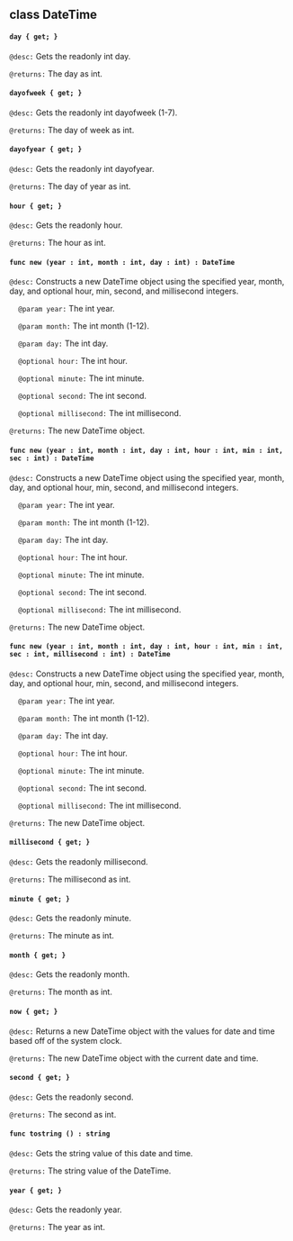 ## class DateTime

#### ```day { get; }```

```@desc:``` Gets the readonly int day.

```@returns:``` The day as int.

#### ```dayofweek { get; }```

```@desc:``` Gets the readonly int dayofweek (1-7).

```@returns:``` The day of week as int.

#### ```dayofyear { get; }```

```@desc:``` Gets the readonly int dayofyear.

```@returns:``` The day of year as int.

#### ```hour { get; }```

```@desc:``` Gets the readonly hour.

```@returns:``` The hour as int.

#### ```func new (year : int, month : int, day : int) : DateTime```

```@desc:``` Constructs a new DateTime object using the specified year, month, day, and optional hour, min, second, and millisecond integers.

&nbsp;&nbsp;&nbsp;&nbsp;```@param year:``` The int year.

&nbsp;&nbsp;&nbsp;&nbsp;```@param month:``` The int month (1-12).

&nbsp;&nbsp;&nbsp;&nbsp;```@param day:``` The int day.

&nbsp;&nbsp;&nbsp;&nbsp;```@optional hour:``` The int hour.

&nbsp;&nbsp;&nbsp;&nbsp;```@optional minute:``` The int minute.

&nbsp;&nbsp;&nbsp;&nbsp;```@optional second:``` The int second.

&nbsp;&nbsp;&nbsp;&nbsp;```@optional millisecond:``` The int millisecond.

```@returns:``` The new DateTime object.

#### ```func new (year : int, month : int, day : int, hour : int, min : int, sec : int) : DateTime```

```@desc:``` Constructs a new DateTime object using the specified year, month, day, and optional hour, min, second, and millisecond integers.

&nbsp;&nbsp;&nbsp;&nbsp;```@param year:``` The int year.

&nbsp;&nbsp;&nbsp;&nbsp;```@param month:``` The int month (1-12).

&nbsp;&nbsp;&nbsp;&nbsp;```@param day:``` The int day.

&nbsp;&nbsp;&nbsp;&nbsp;```@optional hour:``` The int hour.

&nbsp;&nbsp;&nbsp;&nbsp;```@optional minute:``` The int minute.

&nbsp;&nbsp;&nbsp;&nbsp;```@optional second:``` The int second.

&nbsp;&nbsp;&nbsp;&nbsp;```@optional millisecond:``` The int millisecond.

```@returns:``` The new DateTime object.

#### ```func new (year : int, month : int, day : int, hour : int, min : int, sec : int, millisecond : int) : DateTime```

```@desc:``` Constructs a new DateTime object using the specified year, month, day, and optional hour, min, second, and millisecond integers.

&nbsp;&nbsp;&nbsp;&nbsp;```@param year:``` The int year.

&nbsp;&nbsp;&nbsp;&nbsp;```@param month:``` The int month (1-12).

&nbsp;&nbsp;&nbsp;&nbsp;```@param day:``` The int day.

&nbsp;&nbsp;&nbsp;&nbsp;```@optional hour:``` The int hour.

&nbsp;&nbsp;&nbsp;&nbsp;```@optional minute:``` The int minute.

&nbsp;&nbsp;&nbsp;&nbsp;```@optional second:``` The int second.

&nbsp;&nbsp;&nbsp;&nbsp;```@optional millisecond:``` The int millisecond.

```@returns:``` The new DateTime object.

#### ```millisecond { get; }```

```@desc:``` Gets the readonly millisecond.

```@returns:``` The millisecond as int.

#### ```minute { get; }```

```@desc:``` Gets the readonly minute.

```@returns:``` The minute as int.

#### ```month { get; }```

```@desc:``` Gets the readonly month.

```@returns:``` The month as int.

#### ```now { get; }```

```@desc:``` Returns a new DateTime object with the values for date and time based off of the system clock.

```@returns:``` The new DateTime object with the current date and time.

#### ```second { get; }```

```@desc:``` Gets the readonly second.

```@returns:``` The second as int.

#### ```func tostring () : string```

```@desc:``` Gets the string value of this date and time.

```@returns:``` The string value of the DateTime.

#### ```year { get; }```

```@desc:``` Gets the readonly year.

```@returns:``` The year as int.

